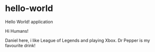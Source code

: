 # hello-world
Hello World! application


Hi Humans!

 Daniel here, i like League of Legends and playing Xbox. 
 Dr Pepper is my favourite drink!
